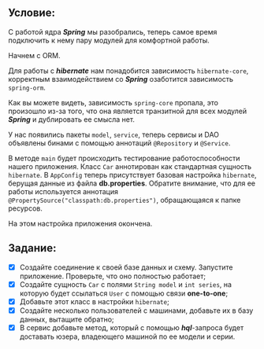 ## Условие:
С работой ядра ***Spring*** мы разобрались, теперь самое время подключить к нему пару модулей для комфортной работы.

Начнем с ORM.

Для работы с ***hibernate*** нам понадобится зависимость `hibernate-core`, 
корректным взаимодействием со ***Spring*** озаботится зависимость `spring-orm`.

Как вы можете видеть, зависимость `spring-core` пропала, это произошло из-за того, 
что она является транзитной для всех модулей ***Spring*** и дублировать ее смысла нет.

У нас появились пакеты `model`, `service`, 
теперь сервисы и DAO объявлены бинами с помощью аннотаций `@Repository` и `@Service`.

В методе `main` будет происходить тестирование работоспособности нашего приложения. 
Класс `Car` аннотирован как стандартная сущность `hibernate`. 
В `AppConfig` теперь присутствует базовая настройка `hibernate`, берущая данные из файла **db.properties**. 
Обратите внимание, что для ее работы используется аннотация `@PropertySource("classpath:db.properties")`, 
обращающаяся к папке ресурсов.

На этом настройка приложения окончена.

## Задание:
* [x] Создайте соединение к своей базе данных и схему. Запустите приложение. Проверьте, что оно полностью работает;
* [x] Создайте сущность `Car` с полями `String model` и `int series`, 
      на которую будет ссылаться `User` с помощью связи **one-to-one**;
* [x] Добавьте этот класс в настройки `hibernate`;
* [x] Создайте несколько пользователей с машинами, добавьте их в базу данных, вытащите обратно;
* [x] В сервис добавьте метод, который с помощью ***hql***-запроса будет доставать юзера, 
      владеющего машиной по ее модели и серии.